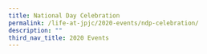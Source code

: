 ```yaml
---
title: National Day Celebration
permalink: /life-at-jpjc/2020-events/ndp-celebration/
description: ""
third_nav_title: 2020 Events
---
```

